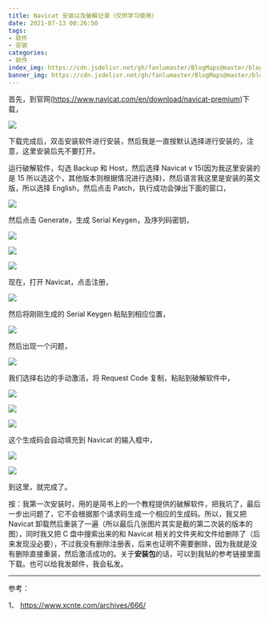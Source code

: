 ```yaml
---
title: Navicat 安装以及破解记录（仅供学习使用）
date: 2021-07-13 00:26:50
tags:
- 软件
- 安装
categories:
- 软件
index_img: https://cdn.jsdelivr.net/gh/fanlumaster/BlogMaps@master/blogs/pictures/20210713013432.png
banner_img: https://cdn.jsdelivr.net/gh/fanlumaster/BlogMaps@master/blogs/pictures/20210713013432.png
---
```


首先，到官网(<https://www.navicat.com/en/download/navicat-premium>)下载，

![](https://cdn.jsdelivr.net/gh/fanlumaster/BlogMaps@master/blogs/pictures/20210713002753.png)

下载完成后，双击安装软件进行安装，然后我是一直按默认选择进行安装的，注意，这里安装后先不要打开。

运行破解软件，勾选 Backup 和 Host，然后选择 Navicat v 15(因为我这里安装的是 15 所以选这个，其他版本则根据情况进行选择)，然后语言我这里是安装的英文版，所以选择 English，然后点击 Patch，执行成功会弹出下面的窗口，

![](https://cdn.jsdelivr.net/gh/fanlumaster/BlogMaps@master/blogs/pictures/20210713003738.png)

然后点击 Generate，生成 Serial Keygen，及序列码密钥，

![](https://cdn.jsdelivr.net/gh/fanlumaster/BlogMaps@master/blogs/pictures/20210713003631.png)

![](https://cdn.jsdelivr.net/gh/fanlumaster/BlogMaps@master/blogs/pictures/20210713003824.png)

![](https://cdn.jsdelivr.net/gh/fanlumaster/BlogMaps@master/blogs/pictures/20210713004026.png)

现在，打开 Navicat，点击注册，

![](https://cdn.jsdelivr.net/gh/fanlumaster/BlogMaps@master/blogs/pictures/20210713003914.png)

然后将刚刚生成的 Serial Keygen 粘贴到相应位置，

![](https://cdn.jsdelivr.net/gh/fanlumaster/BlogMaps@master/blogs/pictures/20210713004101.png)

然后出现一个问题，

![](https://cdn.jsdelivr.net/gh/fanlumaster/BlogMaps@master/blogs/pictures/20210713004237.png)

我们选择右边的手动激活，将 Request Code 复制，粘贴到破解软件中，

![](https://cdn.jsdelivr.net/gh/fanlumaster/BlogMaps@master/blogs/pictures/20210713004311.png)

![](https://cdn.jsdelivr.net/gh/fanlumaster/BlogMaps@master/blogs/pictures/20210713004420.png)

![](https://cdn.jsdelivr.net/gh/fanlumaster/BlogMaps@master/blogs/pictures/20210713010249.png)

这个生成码会自动填充到 Navicat 的输入框中，

![](https://cdn.jsdelivr.net/gh/fanlumaster/BlogMaps@master/blogs/pictures/20210713010207.png)

![](https://cdn.jsdelivr.net/gh/fanlumaster/BlogMaps@master/blogs/pictures/20210713010228.png)

到这里，就完成了。

按：我第一次安装时，用的是简书上的一个教程提供的破解软件，把我坑了，最后一步出问题了，它不会根据那个请求码生成一个相应的生成码。所以，我又把 Navicat 卸载然后重装了一遍（所以最后几张图片其实是截的第二次装的版本的图），同时我又把 C 盘中搜索出来的和 Navicat 相关的文件夹和文件给删除了（后来发现没必要），不过我没有删除注册表，后来也证明不需要删除，因为我就是没有删除直接重装，然后激活成功的。关于**安装包**的话，可以到我贴的参考链接里面下载。也可以给我发邮件，我会私发。

---

参考：

1、 <https://www.xcnte.com/archives/666/>